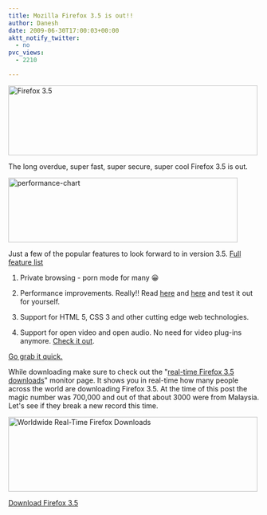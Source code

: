 ```yaml
---
title: Mozilla Firefox 3.5 is out!!
author: Danesh
date: 2009-06-30T17:00:03+00:00
aktt_notify_twitter:
  - no
pvc_views:
  - 2210

---
```

[<img loading="lazy" class="alignnone size-full wp-image-1562" title="Firefox 3.5" src="/wp-content/uploads/2009/06/firefoxWordMarkHorizontal.png" alt="Firefox 3.5" width="500" height="140" />][1]

The long overdue, super fast, super secure, super cool Firefox 3.5 is out.

[<img loading="lazy" class="alignnone size-full wp-image-1582" title="performance-chart" src="/wp-content/uploads/2009/07/performance-chart.png" alt="performance-chart" width="460" height="130" />][2]

Just a few of the popular features to look forward to in version 3.5. [Full feature list][3]

1. Private browsing - porn mode for many 😀

2. Performance improvements. Really!! Read [here][4] and [here][5] and test it out for yourself.

3. Support for HTML 5, CSS 3 and other cutting edge web technologies.

4. Support for open video and open audio. No need for video plug-ins anymore. [Check it out][6].

[Go grab it quick.][7] 

While downloading make sure to check out the "[real-time Firefox 3.5 downloads][8]" monitor page. It shows you in real-time how many people across the world are downloading Firefox 3.5. At the time of this post the magic number was 700,000 and out of that about 3000 were from Malaysia. Let's see if they break a new record this time.

[<img loading="lazy" class="alignnone size-medium wp-image-1580" title="Worldwide Real-Time Firefox Downloads" src="/wp-content/uploads/2009/07/Worldwide-Real-Time-Firefox-Downloads-500x150.png" alt="Worldwide Real-Time Firefox Downloads" width="500" height="150" srcset="/wp-content/uploads/2009/07/Worldwide-Real-Time-Firefox-Downloads-500x150.png 500w, /wp-content/uploads/2009/07/Worldwide-Real-Time-Firefox-Downloads-1024x308.png 1024w, /wp-content/uploads/2009/07/Worldwide-Real-Time-Firefox-Downloads.png 1323w" sizes="(max-width: 500px) 100vw, 500px" />][9]

[Download Firefox 3.5][7]

 [1]: /wp-content/uploads/2009/06/firefoxWordMarkHorizontal.png
 [2]: /wp-content/uploads/2009/07/performance-chart.png
 [3]: http://www.mozilla.com/en-US/firefox/features/
 [4]: http://www.mozilla.com/en-US/firefox/features/#performance
 [5]: http://www.mozilla.com/en-US/firefox/performance/
 [6]: http://www.dailymotion.com/openvideodemo
 [7]: http://www.mozilla.com/en-US/firefox/firefox.html?from=getfirefox
 [8]: http://downloadstats.mozilla.com/
 [9]: /wp-content/uploads/2009/07/Worldwide-Real-Time-Firefox-Downloads.png